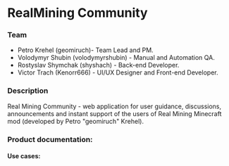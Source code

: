 <h1>RealMining Community</h1>
<h3>Team</h3>
<ul>
      <li>Petro Krehel (geomiruch)- Team Lead and PM.</li>
      <li>Volodymyr Shubin (volodymyrshubin) - Manual and Automation QA.</li>
      <li>Rostyslav Shymchak (shyshach) - Back-end Developer.</li>
      <li>Victor Trach (Kenorr666) - UI/UX Designer and Front-end Developer.</li>
</ul>
<h3>Description</h3>
Real Mining Community - web application for user guidance, discussions, announcements and instant support of the users of Real Mining Minecraft mod (developed by Petro "geomiruch" Krehel).
<h3>Product documentation:</h3>
<h4>Use cases:</h4>
